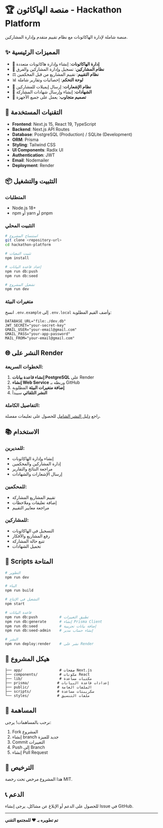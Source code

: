 # 🏆 منصة الهاكاثون - Hackathon Platform

منصة شاملة لإدارة الهاكاثونات مع نظام تقييم متقدم وإدارة المشاركين.

## ✨ المميزات الرئيسية

- 🎯 **إدارة الهاكاثونات**: إنشاء وإدارة هاكاثونات متعددة
- 👥 **نظام المشاركين**: تسجيل وإدارة المشاركين والفرق
- ⚖️ **نظام التقييم**: تقييم المشاريع من قبل المحكمين
- 📊 **لوحة التحكم**: إحصائيات وتقارير شاملة
- 📧 **نظام الإشعارات**: إرسال إيميلات للمشاركين
- 🏅 **الشهادات**: إنشاء وإرسال شهادات المشاركة
- 📱 **تصميم متجاوب**: يعمل على جميع الأجهزة

## 🚀 التقنيات المستخدمة

- **Frontend**: Next.js 15, React 19, TypeScript
- **Backend**: Next.js API Routes
- **Database**: PostgreSQL (Production) / SQLite (Development)
- **ORM**: Prisma
- **Styling**: Tailwind CSS
- **UI Components**: Radix UI
- **Authentication**: JWT
- **Email**: Nodemailer
- **Deployment**: Render

## 📦 التثبيت والتشغيل

### المتطلبات
- Node.js 18+
- npm أو yarn أو pnpm

### التثبيت المحلي

```bash
# استنساخ المشروع
git clone <repository-url>
cd hackathon-platform

# تثبيت التبعيات
npm install

# إعداد قاعدة البيانات
npm run db:push
npm run db:seed

# تشغيل المشروع
npm run dev
```

### متغيرات البيئة

انسخ `.env.example` إلى `.env.local` وأضف القيم المطلوبة:

```env
DATABASE_URL="file:./dev.db"
JWT_SECRET="your-secret-key"
GMAIL_USER="your-email@gmail.com"
GMAIL_PASS="your-app-password"
MAIL_FROM="your-email@gmail.com"
```

## 🌐 النشر على Render

### الخطوات السريعة:

1. **إنشاء قاعدة بيانات PostgreSQL** على Render
2. **إنشاء Web Service** وربطه بـ GitHub
3. **إضافة متغيرات البيئة** المطلوبة
4. **النشر التلقائي** سيبدأ

### التفاصيل الكاملة:
راجع [دليل النشر الشامل](./DEPLOYMENT_GUIDE.md) للحصول على تعليمات مفصلة.

## 📚 الاستخدام

### للمديرين:
- إنشاء وإدارة الهاكاثونات
- إدارة المشاركين والمحكمين
- مراجعة النتائج والتقارير
- إرسال الإشعارات والشهادات

### للمحكمين:
- تقييم المشاريع المشاركة
- إضافة تعليقات وملاحظات
- مراجعة معايير التقييم

### للمشاركين:
- التسجيل في الهاكاثونات
- رفع المشاريع والأفكار
- تتبع حالة المشاركة
- تحميل الشهادات

## 🔧 Scripts المتاحة

```bash
# التطوير
npm run dev

# البناء
npm run build

# التشغيل في الإنتاج
npm start

# قاعدة البيانات
npm run db:push          # تطبيق التغييرات
npm run db:generate      # إنشاء Prisma Client
npm run db:seed          # إضافة بيانات تجريبية
npm run db:seed-admin    # إنشاء حساب مدير

# النشر
npm run deploy:render    # نشر على Render
```

## 📁 هيكل المشروع

```
├── app/                 # صفحات Next.js
├── components/          # مكونات React
├── lib/                 # مكتبات مساعدة
├── prisma/             # إعدادات قاعدة البيانات
├── public/             # الملفات العامة
├── scripts/            # سكريبتات مساعدة
└── styles/             # ملفات التنسيق
```

## 🤝 المساهمة

نرحب بالمساهمات! يرجى:

1. Fork المشروع
2. إنشاء branch جديد للميزة
3. Commit التغييرات
4. Push إلى Branch
5. إنشاء Pull Request

## 📄 الترخيص

هذا المشروع مرخص تحت رخصة MIT.

## 📞 الدعم

للحصول على الدعم أو الإبلاغ عن مشاكل، يرجى إنشاء Issue في GitHub.

---

**تم تطويره بـ ❤️ للمجتمع التقني**
